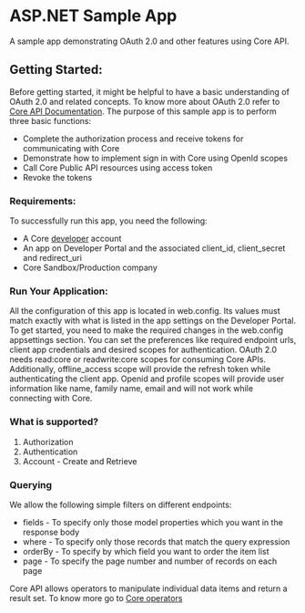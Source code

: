 # ASP.NET Sample App
A sample app demonstrating OAuth 2.0 and other features using Core API.

## Getting Started:

Before getting started, it might be helpful to have a basic understanding of OAuth 2.0 and related concepts. To know more about OAuth 2.0 refer to [Core API Documentation](https://api-explorer.bqecore.com/docs/authentication-authorization). The purpose of this sample app is to perform three basic functions:
  * Complete the authorization process and receive tokens for communicating with Core
  * Demonstrate how to implement sign in with Core using OpenId scopes
  * Call Core Public API resources using access token
  * Revoke the tokens
  
### Requirements:

To successfully run this app, you need the following:
  * A Core [developer](https://api-developer.bqecore.com/webapp) account
  * An app on Developer Portal and the associated client_id, client_secret and redirect_uri
  * Core Sandbox/Production company
  
### Run Your Application:

All the configuration of this app is located in web.config. Its values must match exactly with what is listed in the app settings on the Developer Portal. To get started, you need to make the required changes in the web.config appsettings section. You can set the preferences like required endpoint urls, client app credentials and desired scopes for authentication. OAuth 2.0 needs read:core or readwrite:core scopes for consuming Core APIs. Additionally, offline_access scope will provide the refresh token while authenticating the client app. Openid and profile scopes will provide user information like name, family name, email and will not work while connecting with Core.

### What is supported?

  1. Authorization
  2. Authentication
  3. Account - Create and Retrieve
  
### Querying

We allow the following simple filters on different endpoints:

  * fields - To specify only those model properties which you want in the response body
  * where - To specify only those records that match the query expression
  * orderBy - To specify by which field you want to order the item list
  * page - To specify the page number and number of records on each page
  
Core API allows operators to manipulate individual data items and return a result set. To know more go to [Core operators](https://api-explorer.bqecore.com/docs/filtering#filter-operators)
